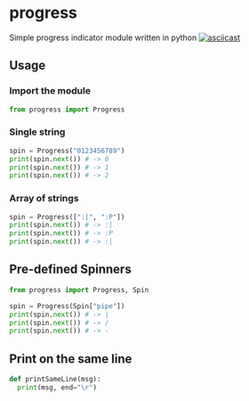 # progress

Simple progress indicator module written in python
[![asciicast](https://asciinema.org/a/ePEurSIHUzw2WSpXoaysTSTzv.png)](https://asciinema.org/a/ePEurSIHUzw2WSpXoaysTSTzv)

## Usage

### Import the module
```python
from progress import Progress
```

### Single string
```python
spin = Progress("0123456789")
print(spin.next()) # -> 0
print(spin.next()) # -> 1
print(spin.next()) # -> 2
```

### Array of strings
```python
spin = Progress([":|", ":P"])
print(spin.next()) # -> :|
print(spin.next()) # -> :P
print(spin.next()) # -> :|
```

## Pre-defined Spinners
```python
from progress import Progress, Spin

spin = Progress(Spin["pipe"])
print(spin.next()) # -> |
print(spin.next()) # -> /
print(spin.next()) # -> -
```

## Print on the same line
```python
def printSameLine(msg):
  print(msg, end="\r")
```

